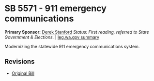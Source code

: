 # SB 5571 - 911 emergency communications
**Primary Sponsor:** [Derek Stanford](/person/leg/derek.stanford.md)
*Status: First reading, referred to State Government & Elections.* | [leg.wa.gov summary](https://app.leg.wa.gov/billsummary?BillNumber=5571&Year=2021)

Modernizing the statewide 911 emergency communications system.

## Revisions
* [Original Bill](1/)